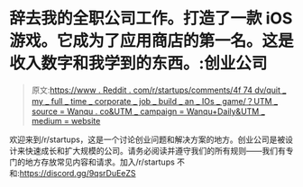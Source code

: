 # 辞去我的全职公司工作。打造了一款 iOS 游戏。它成为了应用商店的第一名。这是收入数字和我学到的东西。:创业公司

> 原文:[https://www . Reddit . com/r/startups/comments/4f 74 dv/quit _ my _ full _ time _ corporate _ job _ build _ an _ IOs _ game/？UTM _ source = Wanqu . co&UTM _ campaign = Wanqu+Daily&UTM _ medium = website](https://www.reddit.com/r/startups/comments/4f74dv/quit_my_full_time_corporate_job_built_an_ios_game/?utm_source=wanqu.co&utm_campaign=Wanqu+Daily&utm_medium=website)

欢迎来到/r/startups，这是一个讨论创业问题和解决方案的地方。创业公司是被设计来快速成长和扩大规模的公司。请务必阅读并遵守我们的所有规则——我们有专门的地方存放常见内容和请求。加入/r/startups 不和:https://discord.gg/9qsrDuEeZS